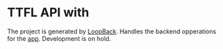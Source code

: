 # TTFL API with

The project is generated by [LoopBack](http://loopback.io).
Handles the backend opperations for the [app](https://github.com/RmnRss/TTFL-Ionic4). Development is on hold.
